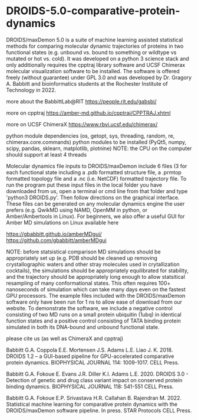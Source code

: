 # DROIDS-5.0-comparative-protein-dynamics
DROIDS/maxDemon 5.0 is a suite of machine learning assisted statistical methods for comparing molecular dynamic trajectories of proteins in two functional states (e.g. unbound vs. bound to something or wildtype vs mutated or hot vs. cold).  It was developed on a python 3 science stack and only additionally requires the cpptraj library software and UCSF Chimerax molecular visualization software to be installed.  The software is offered freely (without guarantee) under GPL 3.0 and was developed by Dr. Gragory A. Babbitt and bioinformatics students at the Rochester Institute of Technology in 2022. 

more about the BabbittLab@RIT
https://people.rit.edu/gabsbi/

more on cpptraj
https://amber-md.github.io/cpptraj/CPPTRAJ.xhtml

more on UCSF ChimeraX
https://www.rbvi.ucsf.edu/chimerax/

python module dependencies (os, getopt, sys, threading, random, re, chimerax.core.commands) 
python modules to be installed (PyQt5, numpy, scipy, pandas, sklearn, matplotlib, plotnine)
NOTE: the CPU on the computer should support at least 4 threads

Molecular dynamics file inputs to DROIDS/maxDemon include 6 files (3 for each functional state including a .pdb formatted structure file, a .prmtop formatted topology file and a .nc (i.e. NetCDF) formatted trajectory file.  To run the program put these input files in the local folder you have downloaded from us, open a terminal or cmd line from that folder and type 'python3 DROIDS.py'.  Then follow directions on the graphical interface. These files can be generated on any molecular dynamics engine the user prefers (e.g. QwikMD using NAMD, OpenMM in python, or Amber/Ambertools in Linux).  For beginners, we also offer a useful GUI for Amber MD simulations on Linux available here

https://gbabbitt.github.io/amberMDgui/
https://github.com/gbabbitt/amberMDgui

NOTE: before statsistical comparison MD simulations should be appropriately set up (e.g. PDB should be cleaned up removing crystallographic waters and other stray molecules used in crytallization cocktails), the simulations should be appropriately equilibrated for stability, and the trajectory should be appropriately long enough to allow statsitical resampling of many conformational states. This often requires 100+ nanoseconds of simulation which can take many days even on the fastest GPU processors. The example files included with the DROIDS/maxDemon software only have been run for 1 ns to allow ease of download from our website. To demonstrate the software, we include a negative control consisting of two MD runs on a small protein ubiquitin (1ubq) in identical function states and a positive control consisting of TATA binding protein simulated in both its DNA-bound and unbound functional state.

please cite us (as well as ChimeraX and cpptraj)

Babbitt G.A. Coppola E.E. Mortensen J.S. Adams L.E. Liao J. K. 2018. DROIDS 1.2 – a GUI-based pipeline for GPU-accelerated comparative protein dynamics. BIOPHYSICAL JOURNAL 114: 1009-1017. CELL Press.

Babbitt G.A. Fokoue E. Evans J.R. Diller K.I. Adams L.E. 2020. DROIDS 3.0 - Detection of genetic and drug class variant impact on conserved protein binding dynamics. BIOPHYSICAL JOURNAL 118: 541-551 CELL Press.

Babbitt G.A. Fokoue E.P. Srivastava H.R. Callahan B. Rajendran M. 2022. Statistical machine learning for comparative protein dynamics with the DROIDS/maxDemon software pipeline. In press.  STAR Protocols CELL Press.




